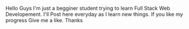 Hello Guys I'm just a begginer student trying to learn Full Stack Web Developement.
I'll Post here everyday as I learn new things.
If you like my progress Give me a like.
Thanks
